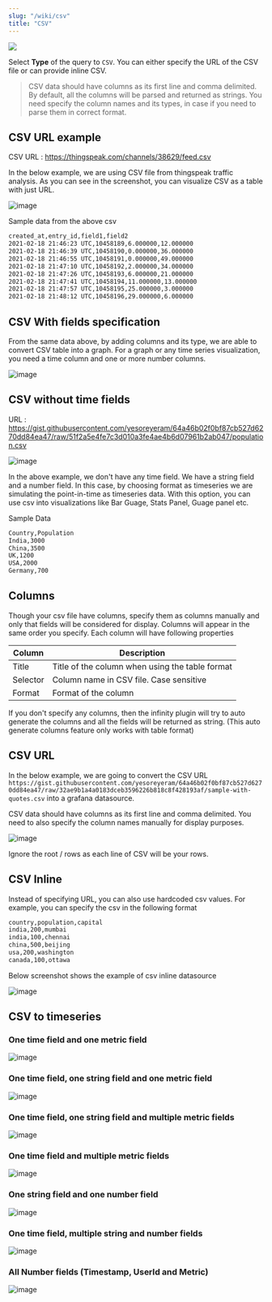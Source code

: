 ```yaml
---
slug: "/wiki/csv"
title: "CSV"
---
```


![](https://user-images.githubusercontent.com/153843/92571108-9e0ff800-f27a-11ea-9fe9-9f9dcbd7125a.png#center)

Select **Type** of the query to `CSV`. You can either specify the URL of the CSV file or can provide inline CSV. 

> CSV data should have columns as its first line and comma delimited. By default, all the columns will be parsed and returned as strings. You need specify the column names and its types, in case if you need to parse them in correct format. 

## CSV URL example

CSV URL : https://thingspeak.com/channels/38629/feed.csv

In the below example, we are using CSV file from thingspeak traffic analysis. As you can see in the screenshot, you can visualize CSV as a table with just URL. 

![image](https://user-images.githubusercontent.com/153843/108428461-8465da00-7236-11eb-8769-b1c145cbe203.png#center)

Sample data from the above csv

```bash
created_at,entry_id,field1,field2
2021-02-18 21:46:23 UTC,10458189,6.000000,12.000000
2021-02-18 21:46:39 UTC,10458190,0.000000,36.000000
2021-02-18 21:46:55 UTC,10458191,0.000000,49.000000
2021-02-18 21:47:10 UTC,10458192,2.000000,34.000000
2021-02-18 21:47:26 UTC,10458193,6.000000,21.000000
2021-02-18 21:47:41 UTC,10458194,11.000000,13.000000
2021-02-18 21:47:57 UTC,10458195,25.000000,3.000000
2021-02-18 21:48:12 UTC,10458196,29.000000,6.000000

```

## CSV With fields specification

From the same data above, by adding columns and its type, we are able to convert CSV table into a graph. For a graph or any time series visualization, you need a time column and one or more number columns.

![image](https://user-images.githubusercontent.com/153843/108428886-2ab1df80-7237-11eb-8024-8aaab48a6c78.png#center)


## CSV without time fields

URL : https://gist.githubusercontent.com/yesoreyeram/64a46b02f0bf87cb527d6270dd84ea47/raw/51f2a5e4fe7c3d010a3fe4ae4b6d07961b2ab047/population.csv

![image](https://user-images.githubusercontent.com/153843/108429819-639e8400-7238-11eb-8757-785e29a2394e.png#center)

In the above example, we don't have any time field. We have a string field and a number field. In this case, by choosing format as timeseries we are simulating the point-in-time as timeseries data. With this option, you can use csv into visualizations like Bar Guage, Stats Panel, Guage panel etc.

Sample Data

```bash
Country,Population
India,3000
China,3500
UK,1200
USA,2000
Germany,700
```

## Columns

Though your csv file have columns, specify them as columns manually and only that fields will be considered for display. Columns will appear in the same order you specify. Each column will have following properties

| Column | Description |
|--------|-------------|
| Title  | Title of the column when using the table format |
| Selector | Column name in CSV file. Case sensitive |
| Format | Format of the column |

If you don't specify any columns, then the infinity plugin will try to auto generate the columns and all the fields will be returned as string. (This auto generate columns feature only works with table format)

## CSV URL

In the below example, we are going to convert the CSV URL `https://gist.githubusercontent.com/yesoreyeram/64a46b02f0bf87cb527d6270dd84ea47/raw/32ae9b1a4a0183dceb3596226b818c8f428193af/sample-with-quotes.csv` into a grafana datasource.

CSV data should have columns as its first line and comma delimited. You need to also specify the column names manually for display purposes. 

![image](https://user-images.githubusercontent.com/153843/92382040-d8a35480-f103-11ea-8ff8-48c7ca211062.png#center)

Ignore the root / rows as each line of CSV will be your rows. 

## CSV Inline

Instead of specifying URL, you can also use hardcoded csv values. For example, you can specify the csv in the following format

```bash
country,population,capital
india,200,mumbai
india,100,chennai
china,500,beijing
usa,200,washington
canada,100,ottawa
```

Below screenshot shows the example of csv inline datasource

![image](https://user-images.githubusercontent.com/153843/92571108-9e0ff800-f27a-11ea-9fe9-9f9dcbd7125a.png#center)

## CSV to timeseries

### One time field and one metric field

![image](https://user-images.githubusercontent.com/153843/92711761-b81c0a00-f350-11ea-9e57-30982f9322fe.png#center)

### One time field, one string field and one metric field

![image](https://user-images.githubusercontent.com/153843/92711827-c66a2600-f350-11ea-9941-4d8d03a5dc6c.png#center)

### One time field, one string field and multiple metric fields

![image](https://user-images.githubusercontent.com/153843/92711908-d84bc900-f350-11ea-94b8-7a02f98ff3ab.png#center)

### One time field and multiple metric fields

![image](https://user-images.githubusercontent.com/153843/92711942-e568b800-f350-11ea-8191-4e8f493f1ec1.png#center)

### One string field and one number field

![image](https://user-images.githubusercontent.com/153843/92711986-f3b6d400-f350-11ea-97f8-fae28f44e8ec.png#center)

### One time field, multiple string and number fields

![image](https://user-images.githubusercontent.com/153843/92713171-8dcb4c00-f352-11ea-9050-6757fbbe3158.png#center)

### All Number fields (Timestamp, UserId and Metric)

![image](https://user-images.githubusercontent.com/153843/92991051-bda45c00-f4d8-11ea-84dd-4ee1606e8125.png#center)
